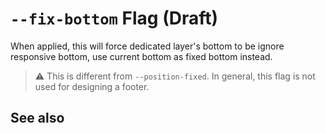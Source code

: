 # `--fix-bottom` Flag (Draft)

When applied, this will force dedicated layer's bottom to be ignore responsive bottom, use current bottom as fixed bottom instead.

> ⚠️ This is different from `--position-fixed`. In general, this flag is not used for designing a footer.

## See also
